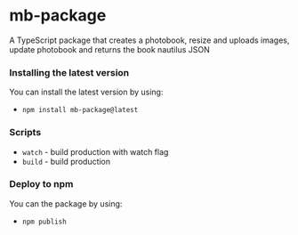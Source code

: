 # mb-package
A TypeScript package that creates a photobook, resize and uploads images, update photobook and returns the book nautilus JSON

### Installing the latest version
You can install the latest version by using:
- `npm install mb-package@latest`

### Scripts
- ```watch``` - build production with watch flag
- ```build``` - build production

### Deploy to npm
You can the package by using:
- `npm publish`
